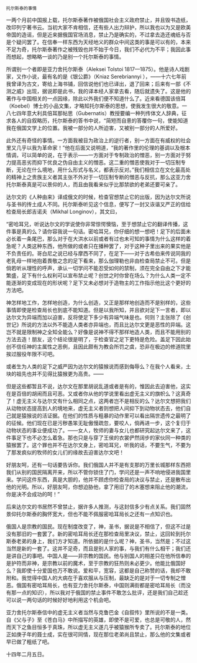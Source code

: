     托尔斯泰的事情 

   一两个月前中国报上载，托尔斯泰著作被俄国社会主义政府禁止，并且毁书造纸，改印列宁著书云。当初大家不肯相信，还有些人出力辩护，所以我也以为又是欧美帝国的造谣，但是近来据俄国官场消息，禁止乃是确实的，不过拿去造还魂纸与否是个疑问罢了。在信奉一样东西为天经地义的群众中间这类的事是可以有的，本来不足为奇，托尔斯泰著作之被残毁也并不始于今日，我们不必代为不平；我因此事而想起，想略略一谈的乃是别一个托尔斯泰的事情。

   所谓别一个者即是亚力舍托尔斯泰（Aleksei Tolstoi 1817—1875）。他是诗人戏剧家，又作小说，最有名的是《银公爵》（Kniaz Serebriannyi ），——十六七年前我曾译为古文，寄给上海书铺，回信说他们也已译出，退了回来；后来有一部《不测之威》出现，据说即是此书，我的译本经人家拿去看，随后就遗失了。这是他的著作与中国相关的一点因缘，除此以外我们便不知道什么了。近来看德国该倍耳（Koebel）博士的小品文集，才略知托尔斯泰的思想，使我发生很大的敬意。一八七四年意大利具倍耳那帖思（Gubernatis）教授要编一种列传体文人辞典，征求各人的自叙略历，托尔斯泰的答书中说，“简短而自憙的答覆你一句，使能知道我在俄国文学上的位置。我被一部分的人所迫害，又被别一部分的人所爱好。

   此外还有奇怪的事情。一方面我被目为政治上的逆行者，别一方面在有威权的社会里又几乎以我为革命家！”他在后面又说明道，“我的著作里的伦理的基调以及根本情调，可以简单的说，在于表示——一方面对于专制政治的憎恶，别一方面对于努力提高恶劣而抑下优良之伪自由主义的憎恶。这二重的憎恶使我对于一切压制专断，无论在什么境地，用什么形式与名义，都表示反对。”我们相信立在文化最高处的精神上之贵族主义者其主张不外对于一切压制专断的憎恶与反抗，那么这亚力舍托尔斯泰真是可以景仰的人，而且由我看来似乎比那禁欲的老弟还要可亲了。

   达尔文的《人种由来》译成俄文的时候，检查官想禁止它的出版，因为达尔文所说与圣书的抟土成人不同。托尔斯泰听见这个信息，便写了一封又诙谐又严正的信给检查局长郎吉诺夫（Mikhal Longinov），其文曰，

   “密哈耳兄，听说达尔文的学说使你非常惊愕懊恼，至于想禁止它的翻译传播，这件事是真的么？请你容我说一句话。密哈耳兄，你仔细的想一想吧！足下的后面未必长着一条尾巴，那么对于在大洪水以前或者有过也未可知的事情为什么这样的着急呢？人类这种东西，他所做的或者只在播种罢了，对于这种子里出来的果实他是不负责任的。哥白尼之说已经与摩西不同了，在足下——对于古希伯来传说同我的老乳母一样地抱着畏敬之念的足下看来，那么伽理勒也非由检查局禁止不可。但是倘若听从理性的呼声，承认一切学问不能忍受如何的禁制，须在完全自由之下才能繁盛，足下有什么权利可以宣布禁止呢？创世之时你曾在场么？为什么人类一定不能逐渐的变成现在的形状呢？足下又未必想对于造物主的工作指示他比这个更好的方法吧。

   神怎样地工作，怎样地创造，为什么创造，又正是那样地创造而不是别样的，这些事情即使是检查局长也到底不能知道。但是以我所知，并且欲对足下一言者，即以达尔文为异端而加以迫害，反将使足下多少有异端气味是也。何则？主张除了《创世记》所说的方法以外不能造人类者亦异端也，而且比达尔文更是恶性的异端。这岂不就是限制神之全知全能么？好像是说神不得不那样地造人类，而且不能用别的方法去造！朋友，这个结论很是明了，于检查官之足下更特是危险。盖足下因此始创不信任神的主属性之恶例，且因此颇有为教会所罚之虞，恐非在极边的修道院里挨过服役年限不可吧。

   或者生为人类的足下之威严因为达尔文的猿猴说而感到侮辱么？在我个人看来，土块的祖先也并不见得比猿猴更为高贵。——

   但是这些都暂且不说，达尔文在那里胡说乱道或者是有的，惟因此去迫害他，这实在是百倍的胡闹而且可恶。又或者你从他的学说里看出虚无主义的旗帜么？这真奇了！虚无主义与达尔文有什么相同之点，这两者岂不是相反的么？达尔文想把我们从动物状态提高到人的境地来，虚无主义者则想把人间抑下到动物状态去，他们自己就是猿猴说的活证据。在他们的性质与粗暴的动作里可以看出隔世遗传之最明了的征候。他们现在已是污秽愚笨无耻傲慢疏忽，要咬人，倘再进一步，这个复归于动物状态的事业便成功了。——女人，牧师的妻与女儿也都研究起达尔文来了，这件事足下也不必怎么着急。那也只是与穿了王侯的衣裳俨然阔步的家伙同一种类的猿猴罢了。这个罪也并不在达尔文身上，密哈耳兄，听我的话，不要生气，不要为了那发疯似的牧师的女儿们的缘故去迫害达尔文吧！

   好朋友呵，还有一句话要告诉你。我们俄国人并不是有支那的万里长城那样东西把我们从别的国民隔离开来，所以不管你锁住了门，学问还是一声不响地侵进我国里来。学问这件东西，真是大胆的，他并不顾虑你检查局的决议与禁止，还是散布出他的光明。所以，好朋友呵，你想迫胁他，拿了用旧了的木塞想来阻止他的潮流，你是决不会成功的呵！”

   后来达尔文的书居然不曾禁止，据许多人推测，与这封信多少有点关系。我们固然景仰托尔斯泰的胸怀宽大，但也不能不佩服密哈耳局长之还有一点知识也。

   俄国人是宗教的国民。现在制度改变了，神，圣书，据说是不相信了，但这不过是没有那旧的一套罢了。新的密哈耳局长还在那检查局里决议，禁止，这回轮到托尔斯泰老弟的身上，我们方才知道。所依据的是什么呢？神，圣书，当然是；不过这当然是新的一套了。这并不足奇，而且是别人家的事，与我们有什么相干；我们还是讲自己的事吧。中国人是——非宗教的国民。他与别国人的相差只在他所信奉的是护符而非神，是宗教以前的魔术，至于宗教的狂热则未必更少。他能比俄国好么？我即使十分爱国也万不敢说。爱和平，宽容，这都是自己称赞的话，我却不敢附和。我觉得中国人的大病在于喜欢服从与压制，最缺乏的是对于一切专制之憎恶。俄国有密哈耳局长，也有亚力舍托尔斯泰，中国则满街都是密哈耳局长（而没有那一点的知识），所以我对于俄国的禁止事件不敢怎么批评，还是我们自己趁还可以说一两句话的时候好好地利用这个机会吧。

   亚力舍托尔斯泰信中的虚无主义者当然与克鲁巴金《自叙传》里所说的不是一类。自《父与子》至《苍白马》中所描写的英雄，即使不是可爱，也总是可敬的人，然而天下之鱼目恒多于真珠，所以虚无主义遂几乎被猿猴所专卖了。托尔斯泰的地位正如庚子年的聂士成，实在很可同情，现在那位老弟尚且禁止，那么他的文集或者早已做了粗纸了吧。

   十四年二月五日。


